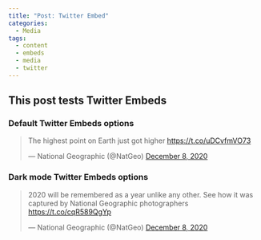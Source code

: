 ```yaml
---
title: "Post: Twitter Embed"
categories:
  - Media
tags:
  - content
  - embeds
  - media
  - twitter
---
```


## This post tests Twitter Embeds

### Default Twitter Embeds options

<blockquote class="twitter-tweet">
  <p lang="en" dir="ltr">The highest point on Earth just got higher <a href="https://t.co/uDCvfmVO73">https://t.co/uDCvfmVO73</a></p>&mdash; National Geographic (@NatGeo) <a href="https://twitter.com/NatGeo/status/1336234577577250818?ref_src=twsrc%5Etfw">December 8, 2020</a>
</blockquote>

### Dark mode Twitter Embeds options

<blockquote class="twitter-tweet" data-theme="dark">
  <p lang="en" dir="ltr">2020 will be remembered as a year unlike any other. See how it was captured by National Geographic photographers <a href="https://t.co/cqR589QgYp">https://t.co/cqR589QgYp</a></p>&mdash; National Geographic (@NatGeo) <a href="https://twitter.com/NatGeo/status/1336328697809235968?ref_src=twsrc%5Etfw">December 8, 2020</a>
</blockquote>
<script async src="//platform.twitter.com/widgets.js" charset="utf-8"></script>
